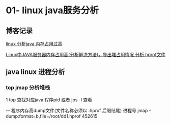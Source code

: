 # 01- linux java服务分析

## 博客记录

[linux 分析java 内存占用过高](https://www.cnblogs.com/wu-wu/p/11923250.html)

[Linux中JAVA服务器内存占用高(分析解决方法)，导出堆占用情况 分析 hprof文件](https://blog.csdn.net/winy_lm/article/details/115228962)

## java linux 进程分析



### top jmap  分析堆栈




1  top 查找对应java 程序pid  或者 jps -l 查看


-- 程序内存高dump文件(文件名称必须以 .hprof 后缀结尾)  进程号
jmap -dump:format=b,file=/root/dd1.hprof 452615